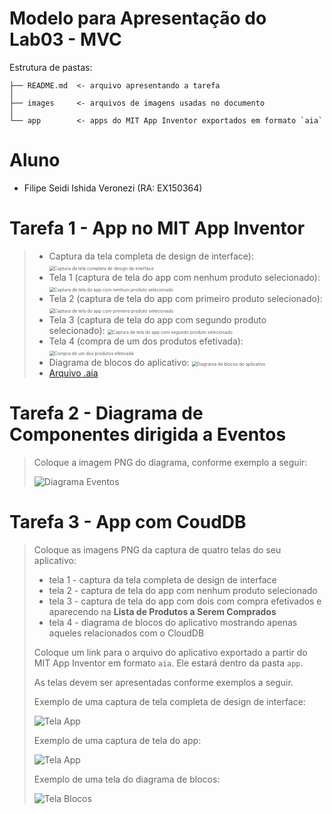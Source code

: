 # Modelo para Apresentação do Lab03 - MVC

Estrutura de pastas:

~~~
├── README.md  <- arquivo apresentando a tarefa
│
├── images     <- arquivos de imagens usadas no documento
│
└── app        <- apps do MIT App Inventor exportados em formato `aia`
~~~

# Aluno
* Filipe Seidi Ishida Veronezi (RA: EX150364)

# Tarefa 1 - App no MIT App Inventor

> * Captura da tela completa de design de interface):
>   <img src="images/design.png" alt="Captura da tela completa de design de interface" style="zoom:50%;" />
> * Tela 1 (captura de tela do app com nenhum produto selecionado):
>   <img src="images/tela1.jpeg" alt="Captura de tela do app com nenhum produto selecionado" style="zoom:50%;" />
> * Tela 2 (captura de tela do app com primeiro produto selecionado):
>   <img src="images/tela2.jpeg" alt="Captura de tela do app com primeiro produto selecionado" style="zoom:50%;" />
> * Tela 3 (captura de tela do app com segundo produto selecionado):
>   <img src="images/tela3.jpeg" alt="Captura de tela do app com segundo produto selecionado" style="zoom:50%;" />
> * Tela 4 (compra de um dos produtos efetivada):
>   <img src="images/tela4.jpeg" alt="Compra de um dos produtos efetivada" style="zoom:50%;" />
> * Diagrama de blocos do aplicativo:
>   <img src="images/blocks.png" alt="Diagrama de blocos do aplicativo" style="zoom:50%;" />
> * [Arquivo .aia](app/tarefa01.aia)
>

# Tarefa 2 - Diagrama de Componentes dirigida a Eventos

> Coloque a imagem PNG do diagrama, conforme exemplo a seguir:
>
> ![Diagrama Eventos](images/mit-app-inventor-events.png)

# Tarefa 3 - App com CoudDB

> Coloque as imagens PNG da captura de quatro telas do seu aplicativo:
> * tela 1 - captura da tela completa de design de interface
> * tela 2 - captura de tela do app com nenhum produto selecionado
> * tela 3 - captura de tela do app com dois com compra efetivados e aparecendo na **Lista de Produtos a Serem Comprados**
> * tela 4 - diagrama de blocos do aplicativo mostrando apenas aqueles relacionados com o CloudDB
>
> Coloque um link para o arquivo do aplicativo exportado a partir do MIT App Inventor em formato `aia`. Ele estará dentro da pasta `app`.
>
> As telas devem ser apresentadas conforme exemplos a seguir.
>
> Exemplo de uma captura de tela completa de design de interface:
>
> ![Tela App](images)
>
> Exemplo de uma captura de tela do app:
>
> ![Tela App](images)
>
> Exemplo de uma tela do diagrama de blocos:
>
> ![Tela Blocos](images)
